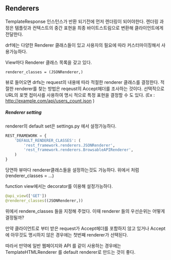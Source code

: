 ## Renderers

TemplateResponse 인스턴스가 반환 되기전에 먼저 렌더링이 되어야한다. 렌더링 과정은 템플릿과 컨텍스트의 중간 표현을 최종 바이트스트림으로 변환해 클라이언트에게 전달한다.

drf에는 다양한 Renderer 클래스들이 있고 사용자의 필요에 따라 커스터마이징해서 사용가능하다.



View마다  Renderer 클래스 목록을 갖고 있다.

```pyth
renderer_classes = (JSONRenderer,)
```

뷰로 들어오면 drfs는 request의 내용에 따라 적절한 renderer 클래스를 결정한다. 적절한 renderer를 찾는 방법은 reqeust의 Accept헤더를 조사하는 것이다. 선택적으로 URL의 포맷 접미사를 사용하여 명시 적으로 특정 표현을 결정할 수 도 있다. (Ex : http://example.com/api/users_count.json )



##### Renderer setting

renderer의 default set은 settings.py 에서 설정가능하다.

```python
REST_FRAMEWORK = {
    'DEFAULT_RENDERER_CLASSES': (
        'rest_framework.renderers.JSONRenderer',
        'rest_framework.renderers.BrowsableAPIRenderer',
    )
}
```

당연하 뷰마다 renderer클래스들을 설정하는것도 가능하다. 위에서 처럼(renderer_classes = ...)

function view에서는 decorator를 이용해 설정가능하다.

```python
@api_view(['GET'])
@renderer_classes((JSONRenderer,))
```



위에서 rendere_classes 들을 지정해 주었다. 이때 renderer 들의 우선순위는 어떻게 결정될까?

만약 클라이언트로 부터 받은 request가 Accept헤더를 포함하지 않고 있거나 Accept에 아무것도 명시하지 않은 경우에는 첫번째 renderer가 선택된다.

따라서 만약에 일반 웹페이지와 API 를 같이 사용하는 경우에는 TemplateHTMLRenderer 를 default renderer로 만드는 것이 좋다.	

 